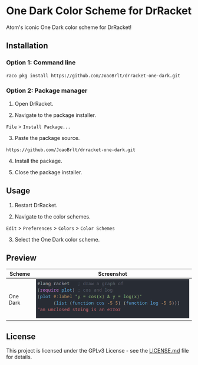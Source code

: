 # One Dark Color Scheme for DrRacket

Atom's iconic One Dark color scheme for DrRacket!

## Installation

### Option 1: Command line

```bash
raco pkg install https://github.com/JoaoBrlt/drracket-one-dark.git
```

### Option 2: Package manager

1. Open DrRacket.

2. Navigate to the package installer.

`File` > `Install Package...`

3. Paste the package source.

`https://github.com/JoaoBrlt/drracket-one-dark.git`

4. Install the package.

5. Close the package installer.

## Usage

1. Restart DrRacket.

2. Navigate to the color schemes.

`Edit` > `Preferences` > `Colors` > `Color Schemes`

3. Select the One Dark color scheme.

## Preview

| Scheme   | Screenshot                                              |
|----------|---------------------------------------------------------|
| One Dark | ![One Dark](./images/drracket-one-dark.png "One Dark")  |

## License

This project is licensed under the GPLv3 License - see the [LICENSE.md](LICENSE.md) file for details.
